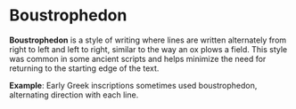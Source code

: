 
# Boustrophedon

**Boustrophedon** is a style of writing where lines are written alternately from right to left and left to right, similar to the way an ox plows a field. 
This style was common in some ancient scripts and helps minimize the need for returning to the starting edge of the text.

**Example**: Early Greek inscriptions sometimes used boustrophedon, alternating direction with each line.
